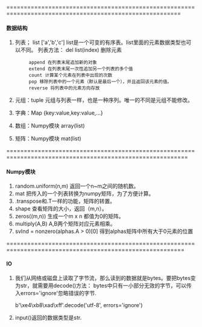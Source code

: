 ========================================================================================================
#### 数据结构
1. 列表； list ['a','b','c']
   list是一个可变的有序表。list里面的元素数据类型也可以不同。
   列表方法：
            del list(index)  删除元素  
            
            append 在列表末尾追加新的对象
            extend 在列表末尾一次性追加另一个列表的多个值
            count 计算某个元素在列表中出现的次数
            pop 移除列表中的一个元素（默认是最后一个），并且返回该元素的值。
            reverse 将列表中的元素方向存放


2. 元组：tuple 元组与列表一样，也是一种序列。唯一的不同是元组不能修改。

3. 字典：Map {key:value,key:value,...}

4. 数组：Numpy模块  array(list)

5. 矩阵：Numpy模块  mat(list)

==========================================================================================================
#### Numpy模块

1. random.uniform(n,m)  返回一个n~m之间的随机数。  
2. mat 把传入的一个列表转换为numpy矩阵，为了方便计算。
3. .transpose和.T一样的功能，矩阵的转置。  
4. shape    查看矩阵的大小，返回（m,n）。   
5. zeros((m,n))     生成一个m x n 都值为0的矩阵。  
6. multiply(A,B)    A,B两个矩阵对应元素相乘。
7. svInd = nonzero(alphas.A > 0)[0]  得到alphas矩阵中所有大于0元素的位置

=========================================================================================================
#### IO
1. 我们从网络或磁盘上读取了字节流，那么读到的数据就是bytes。要把bytes变为str，就需要用decode()方法：
    bytes中只有一小部分无效的字节，可以传入errors='ignore'忽略错误的字节.

    b'\xe4\xb8\xad\xff'.decode('utf-8', errors='ignore')
    
2. input()返回的数据类型是str.